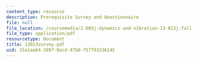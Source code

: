 ```yaml
---
content_type: resource
description: Prerequisite Survey and Questionnaire
file: null
file_location: /coursemedia/2-003j-dynamics-and-vibration-13-013j-fall-2002/15a1aa6438970acd47b0757793236145_13013survey.pdf
file_type: application/pdf
resourcetype: Document
title: 13013survey.pdf
uid: 15a1aa64-3897-0acd-47b0-757793236145
---
```

